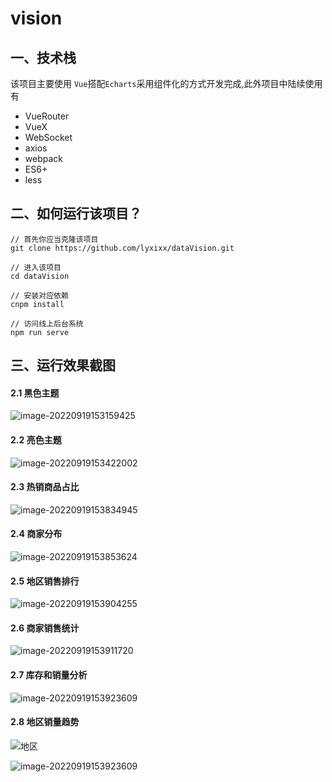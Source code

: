 # vision

## 一、技术栈

该项目主要使用 `Vue`搭配`Echarts`采用组件化的方式开发完成,此外项目中陆续使用有

- VueRouter
- VueX
- WebSocket
- axios
- webpack
- ES6+
- less

## 二、如何运行该项目？

```
// 首先你应当克隆该项目
git clone https://github.com/lyxixx/dataVision.git

// 进入该项目
cd dataVision

// 安装对应依赖
cnpm install

// 访问线上后台系统
npm run serve
```

##  三、运行效果截图

#### 2.1 黑色主题

![image-20220919153159425](C:\Users\Administrator\AppData\Roaming\Typora\typora-user-images\image-20220919153159425.png)

####  2.2 亮色主题

![image-20220919153422002](C:\Users\Administrator\AppData\Roaming\Typora\typora-user-images\image-20220919153422002.png)

####  2.3 热销商品占比

![image-20220919153834945](C:\Users\Administrator\AppData\Roaming\Typora\typora-user-images\image-20220919153834945.png)

####  2.4 商家分布

![image-20220919153853624](C:\Users\Administrator\AppData\Roaming\Typora\typora-user-images\image-20220919153853624.png)

####  2.5 地区销售排行

![image-20220919153904255](C:\Users\Administrator\AppData\Roaming\Typora\typora-user-images\image-20220919153904255.png)

####  2.6 商家销售统计

![image-20220919153911720](C:\Users\Administrator\AppData\Roaming\Typora\typora-user-images\image-20220919153911720.png)

####  2.7 库存和销量分析

![image-20220919153923609](C:\Users\Administrator\AppData\Roaming\Typora\typora-user-images\image-20220919153923609.png)

####  2.8 地区销量趋势

![地区](C:\Users\Administrator\AppData\Roaming\Typora\typora-user-images\地区.png)





![image-20220919153923609](D:%5Cdesktop%5Ccode%5C%E4%B8%AA%E4%BA%BA%E9%A1%B9%E7%9B%AE%5Cvision%5Cimage-20220919153923609.png)